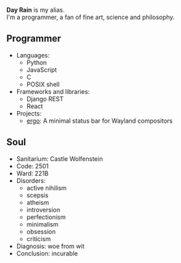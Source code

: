 <p>
	<strong>Day Rain</strong> is my alias.
	<br>
	I'm a programmer, a fan of fine art, science and philosophy.
</p>
<h2>Programmer</h2>
<ul>
	<li>
		Languages:
		<ul>
			<li>Python</li>
			<li>JavaScript</li>
			<li>C</li>
			<li>POSIX shell</li>
		</ul>
	</li>
	<li>
		Frameworks and libraries:
		<ul>
			<li>Django REST</li>
			<li>React</li>
		</ul>
	</li>
	<li>
		Projects:
		<ul>
			<li><a href="https://github.com/d4yr41n/ergo">ergo</a>: A minimal status bar for Wayland compositors</li>
		</ul>
	</li>
</ul>
<h2>Soul</h2>
<ul>
	<li>Sanitarium: Castle Wolfenstein</li>
	<li>Code: 2501</li>
	<li>Ward: 221B</li>
	<li>
		Disorders:
		<ul>
			<li>active nihilism</li>
			<li>scepsis</li>
			<li>atheism</li>
			<li>introversion</li>
			<li>perfectionism</li>
			<li>minimalism</li>
			<li>obsession</li>
			<li>criticism</li>
		</ul>
	</li>
	<li>Diagnosis: woe from wit</li>
	<li>Conclusion: incurable</li>
</ul>
